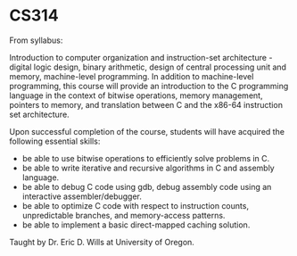 # CS314
From syllabus:

Introduction to computer organization and instruction-set architecture - digital logic design, binary arithmetic, design of central processing unit and memory, machine-level programming.  In addition to machine-level programming, this course will provide an introduction to the C programming language in the context of bitwise operations, memory management, pointers to memory, and translation between C and the x86-64 instruction set architecture.

Upon successful completion of the course, students will have acquired the following essential skills:
  - be able to use bitwise operations to efficiently solve problems in C.
  - be able to write iterative and recursive algorithms in C and assembly language.
  - be able to debug C code using gdb, debug assembly code using an interactive assembler/debugger.
  - be able to optimize C code with respect to instruction counts, unpredictable branches, and memory-access patterns.
  - be able to implement a basic direct-mapped caching solution.

Taught by Dr. Eric D. Wills at University of Oregon.

